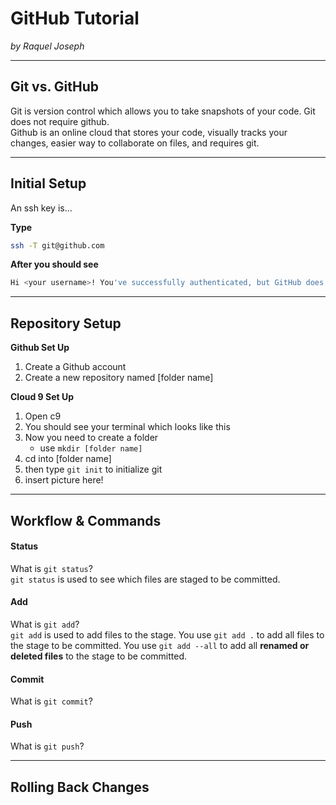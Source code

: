 # GitHub Tutorial

_by Raquel Joseph_

---
## Git vs. GitHub
Git is version control which allows you to take snapshots of your code. Git does not require github.  
Github is an online cloud that stores your code, visually tracks your changes, easier way to collaborate on files, and requires git.


---
## Initial Setup
An ssh key is...

**Type**
```bash
ssh -T git@github.com
```  

**After you should see** 
```bash 
Hi <your username>! You've successfully authenticated, but GitHub does not provide shell access.
```

---
## Repository Setup
**Github Set Up**
1. Create a Github account
2. Create a new repository named [folder name]

**Cloud 9 Set Up**
1. Open c9
2. You should see your terminal which looks like this
3. Now you need to create a folder  
    * use `mkdir [folder name]`
4. cd into [folder name]
5. then type `git init` to initialize git
6. insert picture here!

---
## Workflow & Commands
#### Status
What is `git status`?  
`git status` is used to see which files are staged to be committed.

#### Add
What is `git add`?  
`git add` is used to add files to the stage. You use `git add .` to add all files to the stage to be committed. You use `git add --all` to add all **renamed or deleted files** to the stage to be committed.

#### Commit
What is `git commit`?  


#### Push
What is `git push`?  


---
## Rolling Back Changes